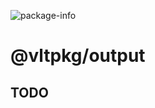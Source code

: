 ![package-info](https://github.com/user-attachments/assets/51412725-7bb3-4126-92b9-a6ba0d1ec18a)

# @vltpkg/output

## TODO
